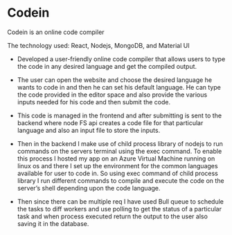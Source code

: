 # Codein
Codein is an online code compiler

The technology used: React, Nodejs, MongoDB, and Material UI

- Developed a user-friendly online code compiler that allows users to type the code in any desired language and get the compiled output.

- The user can open the website and choose the desired language he wants to code in and then he can set his default language. He can type the code provided in the editor space and also provide the various inputs needed for his code and then submit the code.

- This code is managed in the frontend and after submitting is sent to the backend where node FS api creates a code file for that particular language and also an input file to store the inputs. 
- Then in the backend I make use of child process library of nodejs to run commands on the servers terminal using the exec command. To enable this process I hosted my app on an Azure Virtual Machine running on linux os and there I set up the environment for the common languages available for user to code in. So using exec command of child process library I run different commands to compile and execute the code on the server’s shell depending upon the code language.

- Then since there can be multiple req I have used Bull queue to schedule the tasks to diff workers and use polling to get the status of a particular task and when process executed return the output to the user also saving it in the database.
